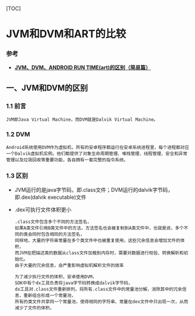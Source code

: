 [TOC]

# JVM和DVM和ART的比较

### 参考

* [**JVM、DVM、ANDROID RUN TIME(art)的区别（简易篇）**](https://www.jianshu.com/p/2bdc60e118f5)

## 一、JVM和DVM的区别

### 1.1 前言

```text
JVM即Java Virtual Machine，而DVM就是Dalvik Virtual Machine。
```

### 1.2 DVM

```text
Android系统使用DVM作为虚拟机，所有的安卓程序都运行在安卓系统进程里，每个进程都对应一个Dalvik虚拟机实例。他们都提供了对象生命周期管理、堆栈管理、线程管理、安全和异常管理以及垃圾回收等重要功能，各自拥有一套完整的指令系统。
```

### 1.3 区别

* JVM运行的是java字节码，即.class文件；DVM运行的dalvik字节码，即.dex(dalvik executable)文件

* .dex可执行文件体积更小

  ```text
  .class文件包含多个不同的方法签名，
  如果A类文件引用B类文件中的方法，方法签名也会被复制到A类文件中，也就是说，多个不同的类会同时包含相同的方法签名，
  同样地，大量的字符串常量在多个类文件中也被重复使用，这些冗余信息会增加文件的体积，
  而JVM在把描述类的数据从class文件加载到内存时，需要对数据进行校验、转换解析和初始化。
  由于大量的冗余信息，会严重影响虚拟机解析文件的效率
  
  为了减少执行文件的体积，安卓使用DVM，
  SDK中有个dx工具负责将java字节码转换成dalvik字节码，
  dx工具对.class文件重新排列，将所有.class文件中的常量池分解，消除其中的冗余信息，重新组合形成一个常量池，
  所有的类文件共享同一个常量池，使得相同的字符串、常量在dex文件中只出现一次，从而减少了文件的体积。
  ```

  



